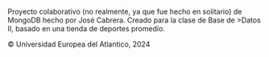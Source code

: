 Proyecto colaborativo (no realmente, ya que fue hecho en solitario) de MongoDB hecho por José Cabrera. Creado para la clase de Base de >Datos II, basado en una tienda de deportes promedio.


© Universidad Europea del Atlantico, 2024
